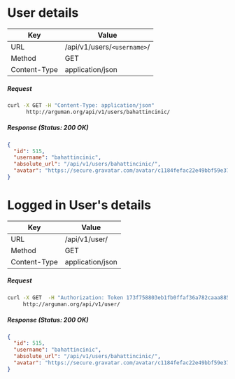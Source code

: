 User details
=======================

| Key             | Value                      |
| ----------------|----------------------------|
| URL             | /api/v1/users/`<username>`/ |
| Method          | GET                        |
| Content-Type    | application/json           |


##### Request

```bash
curl -X GET -H "Content-Type: application/json"
      http://arguman.org/api/v1/users/bahattincinic/
```

##### Response (Status: 200 OK)

```json
{
  "id": 515,
  "username": "bahattincinic",
  "absolute_url": "/api/v1/users/bahattincinic/",
  "avatar": "https://secure.gravatar.com/avatar/c1184fefac22e49bbf59e3775ef6e9dd.jpg?s=80&r=g&d=mm"
}
```


Logged in User's details
===============================

| Key             | Value                      |
| ----------------|----------------------------|
| URL             | /api/v1/user/              |
| Method          | GET                        |
| Content-Type    | application/json           |

##### Request

```bash
curl -X GET  -H "Authorization: Token 173f758803eb1fb0ffaf36a782caaa885bd42af2"
     http://arguman.org/api/v1/user/
```

##### Response (Status: 200 OK)

```json
{
  "id": 515,
  "username": "bahattincinic",
  "absolute_url": "/api/v1/users/bahattincinic/",
  "avatar": "https://secure.gravatar.com/avatar/c1184fefac22e49bbf59e3775ef6e9dd.jpg?s=80&r=g&d=mm"
}
```
